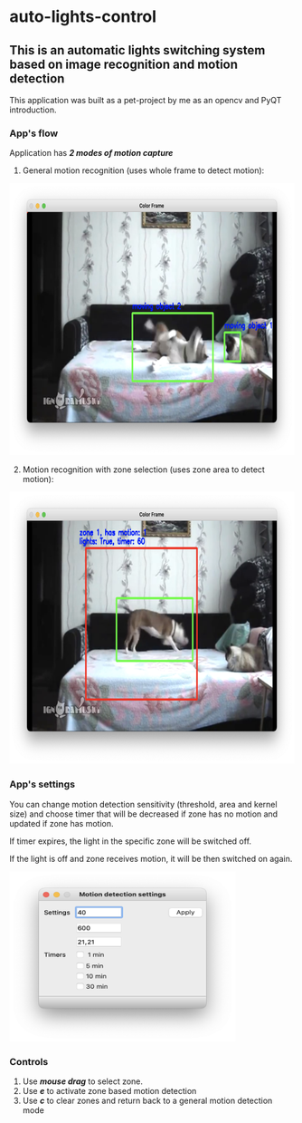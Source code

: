 # auto-lights-control


## This is an automatic lights switching system based on image recognition and motion detection
This application was built as a pet-project by me as an opencv and PyQT introduction.

### App's flow

Application has ***2 modes of motion capture***

1. General motion recognition (uses whole frame to detect motion):
<img src="screenshots/motion_capture_general.png" width="640" height="480">

2. Motion recognition with zone selection (uses zone area to detect motion):
<img src="screenshots/motion_capture_zones.png" width="640" height="480">


### App's settings

You can change motion detection sensitivity (threshold, area and kernel size) and choose timer that will be decreased if zone has no motion and updated if zone has motion.

If timer expires, the light in the specific zone will be switched off.

If the light is off and zone receives motion, it will be then switched on again.


<img src="screenshots/settings.png" width="400" height="300">


### Controls

1. Use ***mouse drag*** to select zone.
2. Use ***e*** to activate zone based motion detection
3. Use ***c*** to clear zones and return back to a general motion detection mode
